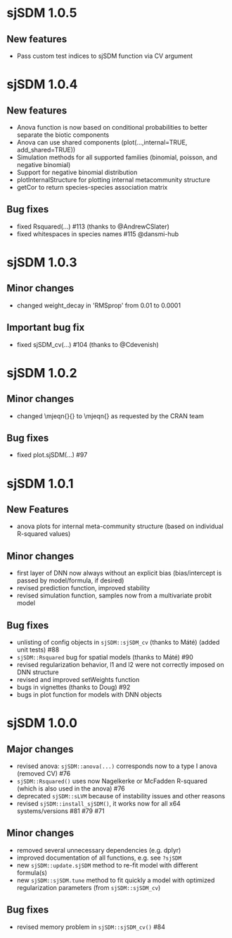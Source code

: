# sjSDM 1.0.5
## New features
* Pass custom test indices to sjSDM function via CV argument

# sjSDM 1.0.4
## New features

* Anova function is now based on conditional probabilities to better separate 
  the biotic components
* Anova can use shared components (plot(...,internal=TRUE, add_shared=TRUE))
* Simulation methods for all supported families (binomial, poisson, and
  negative binomial)
* Support for negative binomial distribution
* plotInternalStructure for plotting internal metacommunity structure
* getCor to return species-species association matrix


## Bug fixes

* fixed Rsquared(...) #113 (thanks to @AndrewCSlater)
* fixed whitespaces in species names #115 @dansmi-hub

# sjSDM 1.0.3
## Minor changes

* changed weight_decay in 'RMSprop' from 0.01 to 0.0001 

## Important bug fix

* fixed sjSDM_cv(...) #104 (thanks to @Cdevenish)



# sjSDM 1.0.2
## Minor changes
* changed \mjeqn{}{} to \mjeqn{} as requested by the CRAN team

## Bug fixes

* fixed plot.sjSDM(...) #97



# sjSDM 1.0.1

## New Features

* anova plots for internal meta-community structure (based on individual R-squared values)

## Minor changes

* first layer of DNN now always without an explicit bias (bias/intercept is passed by model/formula, if desired)
* revised prediction function, improved stability
* revised simulation function, samples now from a multivariate probit model

## Bug fixes

* unlisting of config objects in `sjSDM::sjSDM_cv` (thanks to Máté) (added unit tests)  #88
* `sjSDM::Rsquared` bug for spatial models (thanks to Máté) #90
* revised regularization behavior, l1 and l2 were not correctly imposed on DNN structure
* revised and improved setWeights function
* bugs in vignettes (thanks to Doug) #92
* bugs in plot function for models with DNN objects




# sjSDM 1.0.0

## Major changes

* revised anova: `sjSDM::anova(...)` corresponds now to a type I anova (removed CV) #76
* `sjSDM::Rsquared()` uses now Nagelkerke or McFadden R-squared (which is also used in the anova) #76
* deprecated `sjSDM::sLVM` because of instability issues and other reasons
* revised `sjSDM::install_sjSDM()`, it works now for all x64 systems/versions #81 #79 #71

## Minor changes

* removed several unnecessary dependencies (e.g. dplyr)
* improved documentation of all functions, e.g. see `?sjSDM`
* new `sjSDM::update.sjSDM` method to re-fit model with different formula(s)
* new `sjSDM::sjSDM.tune` method to fit quickly a model with optimized regularization parameters (from `sjSDM::sjSDM_cv`)

## Bug fixes

* revised memory problem in `sjSDM::sjSDM_cv()` #84